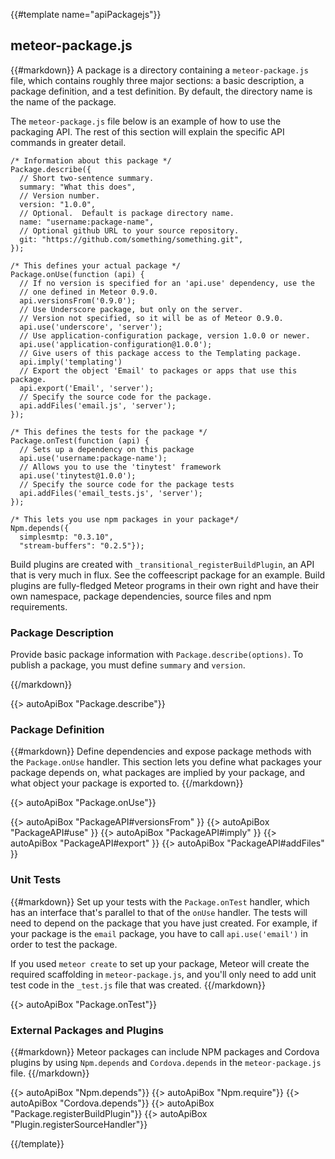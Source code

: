 {{#template name="apiPackagejs"}}

<h2 id="meteorpackagejs"><span>meteor-package.js</span></h2>

{{#markdown}} A package is a directory containing a `meteor-package.js` file, which
contains roughly three major sections: a basic description, a package
definition, and a test definition. By default, the directory name is the name of
the package.

The `meteor-package.js` file below is an example of how to use the packaging API. The
rest of this section will explain the specific API commands in greater detail.


    /* Information about this package */
    Package.describe({
      // Short two-sentence summary.
      summary: "What this does",
      // Version number.
      version: "1.0.0",
      // Optional.  Default is package directory name.
      name: "username:package-name",
      // Optional github URL to your source repository.
      git: "https://github.com/something/something.git",
    });

    /* This defines your actual package */
    Package.onUse(function (api) {
      // If no version is specified for an 'api.use' dependency, use the
      // one defined in Meteor 0.9.0.
      api.versionsFrom('0.9.0');
      // Use Underscore package, but only on the server.
      // Version not specified, so it will be as of Meteor 0.9.0.
      api.use('underscore', 'server');
      // Use application-configuration package, version 1.0.0 or newer.
      api.use('application-configuration@1.0.0');
      // Give users of this package access to the Templating package.
      api.imply('templating')
      // Export the object 'Email' to packages or apps that use this package.
      api.export('Email', 'server');
      // Specify the source code for the package.
      api.addFiles('email.js', 'server');
    });

    /* This defines the tests for the package */
    Package.onTest(function (api) {
      // Sets up a dependency on this package
      api.use('username:package-name');
      // Allows you to use the 'tinytest' framework
      api.use('tinytest@1.0.0');
      // Specify the source code for the package tests
      api.addFiles('email_tests.js', 'server');
    });

    /* This lets you use npm packages in your package*/
    Npm.depends({
      simplesmtp: "0.3.10",
      "stream-buffers": "0.2.5"});

Build plugins are created with `_transitional_registerBuildPlugin`, an API that is
very much in flux. See the coffeescript package for an
example. Build plugins are fully-fledged Meteor programs in their own right and
have their own namespace, package dependencies, source files and npm
requirements.

<h3 id="packagedescription"><span>Package Description</span></h3>

Provide basic package information with `Package.describe(options)`. To publish a
package, you must define `summary` and `version`.

{{/markdown}}

{{> autoApiBox "Package.describe"}}


<h3 id="packagedefinition"><span>Package Definition</span></h3>

{{#markdown}}
Define dependencies and expose package methods with the
`Package.onUse` handler. This section lets you define what packages your package
depends on, what packages are implied by your package, and what object your
package is exported to.
{{/markdown}}

{{> autoApiBox "Package.onUse"}}

{{> autoApiBox "PackageAPI#versionsFrom" }}
{{> autoApiBox "PackageAPI#use" }}
{{> autoApiBox "PackageAPI#imply" }}
{{> autoApiBox "PackageAPI#export" }}
{{> autoApiBox "PackageAPI#addFiles" }}

<h3 id="packagetests"><span>Unit Tests</span></h3>

{{#markdown}}
Set up your tests with the `Package.onTest` handler, which has an interface
that's parallel to that of the `onUse` handler. The tests will need to depend on
the package that you have just created. For example, if your package is the
`email` package, you have to call `api.use('email')` in order to test the
package.

If you used `meteor create` to set up your package, Meteor will create the
required scaffolding in `meteor-package.js`, and you'll only need to add unit test
code in the `_test.js` file that was created.
{{/markdown}}

{{> autoApiBox "Package.onTest"}}


<h3><span>External Packages and Plugins</span></h3>

{{#markdown}}
Meteor packages can include NPM packages and Cordova plugins by using
`Npm.depends` and `Cordova.depends` in the `meteor-package.js` file.
{{/markdown}}

{{> autoApiBox "Npm.depends"}}
{{> autoApiBox "Npm.require"}}
{{> autoApiBox "Cordova.depends"}}
{{> autoApiBox "Package.registerBuildPlugin"}}
{{> autoApiBox "Plugin.registerSourceHandler"}}

{{/template}}